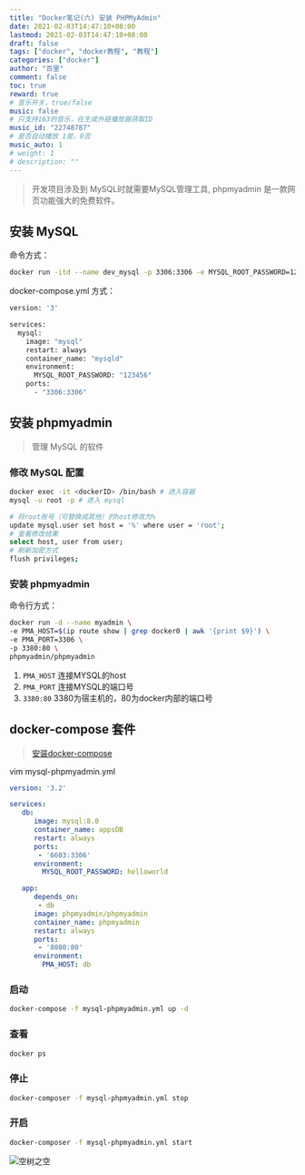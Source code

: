 ```yaml
---
title: "Docker笔记(六) 安装 PHPMyAdmin"
date: 2021-02-03T14:47:10+08:00
lastmod: 2021-02-03T14:47:10+08:00
draft: false
tags: ["docker", "docker教程", "教程"]
categories: ["docker"]
author: "百里"
comment: false
toc: true
reward: true
# 音乐开关，true/false
music: false
# 只支持163的音乐，在生成外链播放器获取ID
music_id: "22748787"
# 是否自动播放 1是，0否
music_auto: 1
# weight: 1
# description: ""
---
```


> 开发项目涉及到 MySQL时就需要MySQL管理工具, phpmyadmin 是一款网页功能强大的免费软件。



## 安装 MySQL

命令方式：

```sh
docker run -itd --name dev_mysql -p 3306:3306 -e MYSQL_ROOT_PASSWORD=123456 mysql
```

docker-compose.yml 方式：

```sh
version: '3'

services:
  mysql:
    image: "mysql"
    restart: always
    container_name: "mysqld"
    environment:
      MYSQL_ROOT_PASSWORD: "123456"
    ports:
      - "3306:3306"
```



## 安装 phpmyadmin

> 管理 MySQL 的软件

### 修改 MySQL 配置

```sh
docker exec -it <dockerID> /bin/bash # 进入容器
mysql -u root -p # 进入 mysql

# 将root账号（可替换成其他）的host修改为%
update mysql.user set host = '%' where user = 'root';
# 查看修改结果
select host, user from user;
# 刷新加密方式
flush privileges;
```



### 安装 phpmyadmin

命令行方式：

```sh
docker run -d --name myadmin \
-e PMA_HOST=$(ip route show | grep docker0 | awk '{print $9}') \
-e PMA_PORT=3306 \
-p 3380:80 \
phpmyadmin/phpmyadmin
```

1. `PMA_HOST` 连接MYSQL的host
2. `PMA_PORT` 连接MYSQL的端口号
3. `3380:80` 3380为宿主机的，80为docker内部的端口号



## docker-compose 套件

> [安装docker-compose](https://www.sgfoot.com/docker-install.html#docker-compose-%E5%AE%89%E8%A3%85)

vim mysql-phpmyadmin.yml

```yaml
version: '3.2'

services:
   db:
      image: mysql:8.0
      container_name: appsDB
      restart: always
      ports:
       - '6603:3306'
      environment:
        MYSQL_ROOT_PASSWORD: helloworld

   app:
      depends_on:
       - db
      image: phpmyadmin/phpmyadmin
      container_name: phpmyadmin
      restart: always
      ports:
       - '8080:80'
      environment:
        PMA_HOST: db
```



### 启动 

```sh
docker-compose -f mysql-phpmyadmin.yml up -d 
```

### 查看 

```sh
docker ps
```

### 停止

```sh
docker-composer -f mysql-phpmyadmin.yml stop
```

### 开启

```sh
docker-composer -f mysql-phpmyadmin.yml start
```


![空树之空](https://img.sgfoot.com/b/20210122112114.png?imageslim)